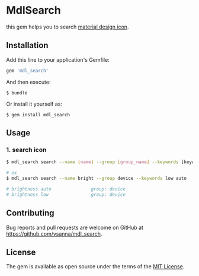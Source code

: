 # MdlSearch

this gem helps you to search [material design icon](https://design.google.com/icons/).




## Installation

Add this line to your application's Gemfile:

```ruby
gem 'mdl_search'
```

And then execute:

    $ bundle

Or install it yourself as:

    $ gem install mdl_search

## Usage

### 1. search icon
```bash
$ mdl_search search --name [name] --group [group_name] --keywords [keyword are array]

# ex
$ mdl_search search --name bright --group device --keywords low auto

# brightness auto               group: device
# brightness low                group: device
```

## Contributing

Bug reports and pull requests are welcome on GitHub at https://github.com/vsanna/mdl_search. 

## License

The gem is available as open source under the terms of the [MIT License](http://opensource.org/licenses/MIT).

